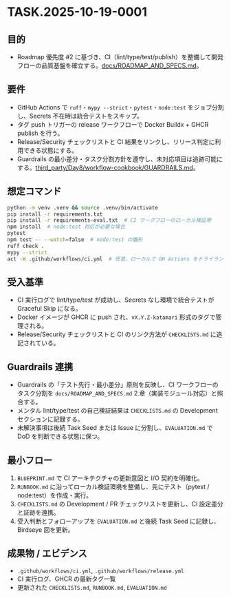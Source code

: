 # TASK.2025-10-19-0001

## 目的
- Roadmap 優先度 #2 に基づき、CI（lint/type/test/publish）を整備して開発フローの品質基盤を確立する。[docs/ROADMAP_AND_SPECS.md](docs/ROADMAP_AND_SPECS.md)。

## 要件
- GitHub Actions で `ruff`・`mypy --strict`・`pytest`・`node:test` をジョブ分割し、Secrets 不在時は統合テストをスキップ。
- タグ push トリガーの release ワークフローで Docker Buildx + GHCR publish を行う。
- Release/Security チェックリストと CI 結果をリンクし、リリース判定に利用できる状態にする。
- Guardrails の最小差分・タスク分割方針を遵守し、未対応項目は追跡可能にする。[third_party/Day8/workflow-cookbook/GUARDRAILS.md](third_party/Day8/workflow-cookbook/GUARDRAILS.md)。

## 想定コマンド
```bash
python -m venv .venv && source .venv/bin/activate
pip install -r requirements.txt
pip install -r requirements-eval.txt  # CI ワークフローのローカル検証用
npm install  # node:test 対応が必要な場合
pytest
npm test -- --watch=false  # node:test の雛形
ruff check .
mypy --strict
act -W .github/workflows/ci.yml  # 任意。ローカルで GH Actions をドライラン
```

## 受入基準
- CI 実行ログで lint/type/test が成功し、Secrets なし環境で統合テストが Graceful Skip になる。
- Docker イメージが GHCR に push され、`vX.Y.Z-katamari` 形式のタグで管理される。
- Release/Security チェックリストと CI のリンク方法が `CHECKLISTS.md` に追記されている。

## Guardrails 連携
- Guardrails の「テスト先行・最小差分」原則を反映し、CI ワークフローのタスク分割を `docs/ROADMAP_AND_SPECS.md` 2.章（実装モジュール対応）と照合する。
- メンタル lint/type/test の自己検証結果は `CHECKLISTS.md` の Development セクションに記録する。
- 未解決事項は後続 Task Seed または Issue に分割し、`EVALUATION.md` で DoD を判断できる状態に保つ。

## 最小フロー
1. `BLUEPRINT.md` で CI アーキテクチャの更新意図と I/O 契約を明確化。
2. `RUNBOOK.md` に沿ってローカル検証環境を整備し、先にテスト（pytest / node:test）を作成・実行。
3. `CHECKLISTS.md` の Development / PR チェックリストを更新し、CI 設定差分と証跡を連携。
4. 受入判断とフォローアップを `EVALUATION.md` と後続 Task Seed に記録し、Birdseye 図を更新。

## 成果物 / エビデンス
- `.github/workflows/ci.yml`, `.github/workflows/release.yml`
- CI 実行ログ、GHCR の最新タグ一覧
- 更新された `CHECKLISTS.md`, `RUNBOOK.md`, `EVALUATION.md`
